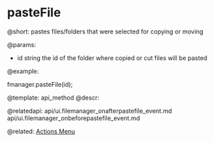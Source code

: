 pasteFile
=============


@short:
	pastes files/folders that were selected for copying or moving

@params:

- id		string			the id of the folder where copied or cut files will be pasted



@example:

fmanager.pasteFile(id);

@template:	api_method
@descr:

@relatedapi:
api/ui.filemanager_onafterpastefile_event.md
api/ui.filemanager_onbeforepastefile_event.md

@related:
<a href="file_manager/configuration.md#actionsmenu">Actions Menu</a>